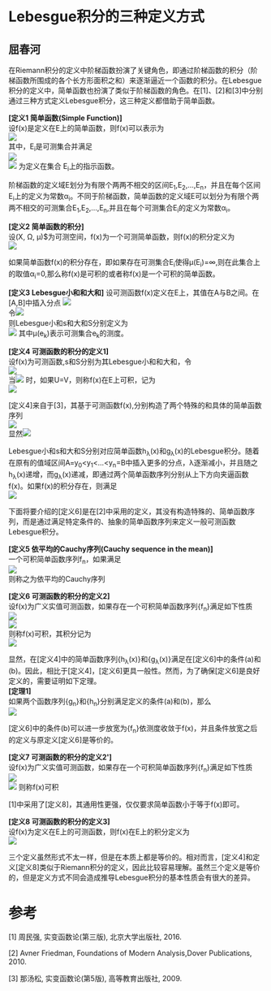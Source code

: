Lebesgue积分的三种定义方式
===============================
屈春河
--------

在Riemann积分的定义中阶梯函数扮演了关键角色，即通过阶梯函数的积分（阶梯函数所围成的各个长方形面积之和）来逐渐逼近一个函数的积分。在Lebesgue积分的定义中，简单函数也扮演了类似于阶梯函数的角色。在[1]、[2]和[3]中分别通过三种方式定义Lebesgue积分，这三种定义都借助于简单函数。


**[定义1 简单函数(Simple Function)]**   
设f(x)是定义在E上的简单函数，则f(x)可以表示为   
![](http://latex.codecogs.com/gif.latex?f(x)=\sum_{i=1}^{n}\alpha_{i}\chi_{E_i}(x))   
其中，E<sub>i</sub>是可测集合并满足   
![](http://latex.codecogs.com/gif.latex?\bigcup_{i=1}^{n}E_{i}=E\text{,%20}E_{i}\cap%20E_{j}=\varnothing\text{%20}(i\neq%20j))   
![](http://latex.codecogs.com/gif.latex?\chi_{E_i}(x))
为定义在集合 E<sub>i</sub>上的指示函数。


阶梯函数的定义域E划分为有限个两两不相交的区间E<sub>1</sub>,E<sub>2</sub>,...,E<sub>n</sub>，并且在每个区间E<sub>i</sub>上的定义为常数α<sub>i</sub>。不同于阶梯函数，简单函数的定义域E可以划分为有限个两两不相交的可测集合E<sub>1</sub>,E<sub>2</sub>,...,E<sub>n</sub>,并且在每个可测集合E<sub>i</sub>的定义为常数α<sub>i</sub>。

**[定义2 简单函数的积分]**   
设(X, Ω, μ)$为可测空间，f(x)为一个可测简单函数，则f(x)的积分定义为   
![](http://latex.codecogs.com/gif.latex?\int_{E}f(x)=\sum_{i=1}^{n}\alpha_{i}\mu(E_{i})) 

如果简单函数f(x)的积分存在，即如果存在可测集合E<sub>i</sub>使得μ(E<sub>i</sub>)=∞,则在此集合上的取值α<sub>i</sub>=0,那么称f(x)是可积的或者称f(x)是一个可积的简单函数。


**[定义3 Lebesgue小和和大和]**
设可测函数f(x)定义在E上，其值在A与B之间。在[A,B]中插入分点
![](http://latex.codecogs.com/gif.latex?A=y_{0}<y_{1}<\dots<y_{n}=B)   
令![](http://latex.codecogs.com/gif.latex?e_k=\\{x:x\in%20E%20\text{%20and%20}y_{k}\le%20f(x)<y_{k+1}\\})  
则Lebesgue小和s和大和S分别定义为    
![](http://latex.codecogs.com/gif.latex?s=\sum_{k=0}^{n-1}y_{k}\mu(e_{k})\text{,}S=\sum_{k=0}^{n-1}y_{k+1}\mu(e_{k}))    
其中μ(e<sub>k</sub>)表示可测集合e<sub>k</sub>的测度。


**[定义4 可测函数的积分的定义1]**   
设f(x)为可测函数,s和S分别为其Lebesgue小和和大和，令   
![](http://latex.codecogs.com/gif.latex?U=sup\\{s\\}\text{,%20}V=inf\\{S\\})   
当![](http://latex.codecogs.com/gif.latex?\lambda=max(y_{i+1}-y_{k})\rightarrow0) 时，如果U=V，则称f(x)在E上可积，记为   
![](http://latex.codecogs.com/gif.latex?\int_{E}f(x)dx=U(\text{or}V)) 



[定义4]来自于[3]，其基于可测函数f(x),分别构造了两个特殊的和具体的简单函数序列   
![](http://latex.codecogs.com/gif.latex?h_{\lambda}(x)=\sum_{k=0}^{n-1}y_{k}\chi_{e_k}(x)\text{,%20}g_{\lambda}(x)=\sum_{k=0}^{n-1}y_{k+1}\chi_{e_{k}}(x))  
显然![](http://latex.codecogs.com/gif.latex?h_{\lambda}(x)\le\text{%20}f(x)\le\text{%20}g_{\lambda}(x)) 

Lebesgue小和s和大和S分别对应简单函数h<sub>λ</sub>(x)和g<sub>λ</sub>(x)的Lebesgue积分。随着在原有的值域区间A=y<sub>0</sub><y<sub>1</sub><...<y<sub>n</sub>=B中插入更多的分点，λ逐渐减小，并且随之h<sub>λ</sub>(x)递增，而g<sub>λ</sub>(x)递减，即通过两个简单函数序列分别从上下方向夹逼函数f(x)。如果f(x)的积分存在，则满足    
![](http://latex.codecogs.com/gif.latex?\lim_{\lambda\rightarrow\text{%20}0}h_{\lambda}(x)=\int_{E}f(x)dx=\lim_{\lambda\rightarrow\text{%20}0}g_{\lambda}(x)) 

下面将要介绍的[定义6]是在[2]中采用的定义，其没有构造特殊的、简单函数序列，而是通过满足特定条件的、抽象的简单函数序列来定义一般可测函数Lebesgue积分。

**[定义5 依平均的Cauchy序列(Cauchy sequence in the mean)]**   
一个可积简单函数序列f<sub>n</sub>，如果满足   
![](http://latex.codecogs.com/gif.latex?\int|f_n-f_m|dx\rightarrow0\text{%20when%20}m,n\rightarrow0)    
则称之为依平均的Cauchy序列


**[定义6 可测函数的积分的定义2]**   
设f(x)为广义实值可测函数，如果存在一个可积简单函数序列{f<sub>n</sub>}满足如下性质   
![](http://latex.codecogs.com/gif.latex?\text{(a)}\{f_n\}\text{%20is%20a%20Cauchy%20sequence%20in%20the%20mean})   
![](http://latex.codecogs.com/gif.latex?\text{(b)}\lim_{n\to+\infty}f_n=f(x)\text{%20a.e})   
则称f(x)可积，其积分记为    
![](http://latex.codecogs.com/gif.latex?\int_{E}f(x)dx=\lim_{n\to+\infty}\int_{E}f_{n}(x))   


显然，在[定义4]中的简单函数序列{h<sub>λ</sub>(x)}和{g<sub>λ</sub>(x)}满足在[定义6]中的条件(a)和(b)。因此，相比于[定义4]，[定义6]更具一般性。然而，为了确保[定义6]是良好定义的，需要证明如下定理。   
**[定理1]**   
如果两个函数序列{g<sub>n</sub>}和{h<sub>n</sub>}分别满足定义的条件(a)和(b)，那么   
![](http://latex.codecogs.com/gif.latex?\lim_{n\to+\infty}\int%20h_n(x)dx=\lim_{n\to+\infty}\int%20g_n(x)dx) 


[定义6]中的条件(b)可以进一步放宽为{f<sub>n</sub>}依测度收敛于f(x)，并且条件放宽之后的定义与原定义[定义6]是等价的。

**[定义7 可测函数的积分的定义2']**  
设f(x)为广义实值可测函数，如果存在一个可积简单函数序列{f<sub>n</sub>}满足如下性质   
![](http://latex.codecogs.com/gif.latex?\text{(a)}\{f_n\}\text{%20is%20a%20Cauchy%20sequence%20in%20the%20mean})   
![](http://latex.codecogs.com/gif.latex?\text{(b')}{f_{n}}\text{%20converges%20in%20measure%20to%20}f(x))    
则称f(x)可积


[1]中采用了[定义8]，其通用性更强，仅仅要求简单函数小于等于f(x)即可。


**[定义8 可测函数的积分的定义3]**   
设f(x)为定义在E上的可测函数，则f(x)在E上的积分定义为    
![](http://latex.codecogs.com/gif.latex?\\int_{E}f(x)dx=\sup_{h(x)<=f(x)}\left\\{\int_{E}h(x):h(x)\text{%20is%20a%20simple%20function}\right\\}) 


三个定义虽然形式不太一样，但是在本质上都是等价的。相对而言，[定义4]和定义[定义8]类似于Riemann积分的定义，因此比较容易理解。虽然三个定义是等价的，但是定义方式不同会造成推导Lebesgue积分的基本性质会有很大的差异。




# 参考

[1] 周民强, 实变函数论(第三版), 北京大学出版社, 2016.

[2] Avner Friedman, Foundations of Modern Analysis,Dover Publications, 2010.

[3] 那汤松, 实变函数论(第5版), 高等教育出版社, 2009.



